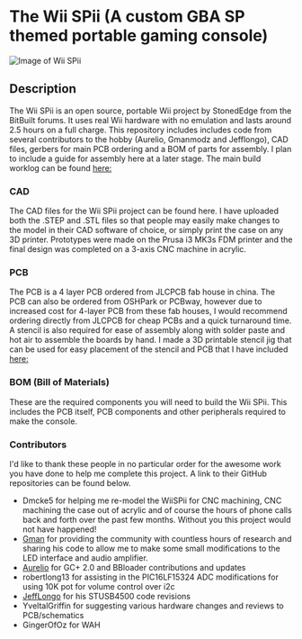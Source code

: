 # The Wii SPii (A custom GBA SP themed portable gaming console) 
![Image of Wii SPii](https://i.imgur.com/MtVTQXH.jpg)

## Description
The Wii SPii is an open source, portable Wii project by StonedEdge from the BitBuilt forums. It uses real Wii hardware with no emulation and lasts around 2.5 hours on a full charge. This repository includes includes code from several contributors to the hobby (Aurelio, Gmanmodz and Jefflongo), 
CAD files, gerbers for main PCB ordering and a BOM of parts for assembly. I plan to include a guide for assembly here at a later stage. The main build worklog can be found [here:](https://bitbuilt.net/forums/index.php?threads/the-wii-spii.3347/)

### CAD
The CAD files for the Wii SPii project can be found here. I have uploaded both the .STEP and .STL files so that people may easily make changes to the model in their CAD software of choice, or simply print the case on any 3D printer. Prototypes were made on the Prusa i3 MK3s FDM printer and the final design was completed on a 3-axis CNC machine in acrylic. 

### PCB
The PCB is a 4 layer PCB ordered from JLCPCB fab house in china. The PCB can also be ordered from OSHPark or PCBway, however due to increased cost for 4-layer PCB from these fab houses, I would recommend ordering directly from JLCPCB for cheap PCBs and a quick turnaround time. A stencil is also required for ease of assembly along with solder paste and hot air to assemble the boards by hand. I made a 3D printable stencil jig that can be used for easy placement of the stencil and PCB that I have included [here:]()

### BOM (Bill of Materials) 
These are the required components you will need to build the Wii SPii. This includes the PCB itself, PCB components and other peripherals required to make the console. 

### Contributors 
I'd like to thank these people in no particular order for the awesome work you have done to help me complete this project. A link to their GitHub repositories can be found below. 

* Dmcke5 for helping me re-model the WiiSPii for CNC machining, CNC machining the case out of acrylic and of course the hours of phone calls back and forth over the past few months. Without you this project would not have happened!
* [Gman]() for providing the community with countless hours of research and sharing his code to allow me to make some small modifications to the LED interface and audio amplifier. 
* [Aurelio]() for GC+ 2.0 and BBloader contributions and updates
* robertlong13 for assisting in the PIC16LF15324 ADC modifications for using 10K pot for volume control over i2c
* [JeffLongo]() for his STUSB4500 code revisions 
* YveltalGriffin for suggesting various hardware changes and reviews to PCB/schematics 
* GingerOfOz for WAH

